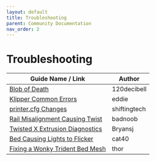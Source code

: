 ```yaml
---
layout: default
title: Troubleshooting
parent: Community Documentation
nav_order: 2
---
```


# Troubleshooting

| Guide Name / Link | Author |
|---|---|
| [Blob of Death](./120decibell/blob_of_death.md) | 120decibell |
| [Klipper Common Errors](./eddie/klipper_common_errors.md) | eddie |
| [printer.cfg Changes](./shiftingtech/printer.cfg_changes.md) | shiftingtech |
| [Rail Misalignment Causing Twist](./badnoob/rail_misalignment_causing_twist.md) | badnoob |
| [Twisted X Extrusion Diagnostics](./bryansj/twisted_x_extrusion_diagnostics.md) | Bryansj |
| [Bed Causing Lights to Flicker](./cat40/lights_flickering.md) | cat40 |
| [Fixing a Wonky Trident Bed Mesh](./thor/trident-wonky-bedmesh.md) | thor |
